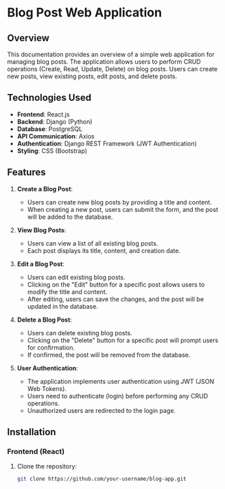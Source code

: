 # Blog Post Web Application

## Overview
This documentation provides an overview of a simple web application for managing blog posts. The application allows users to perform CRUD operations (Create, Read, Update, Delete) on blog posts. Users can create new posts, view existing posts, edit posts, and delete posts.

## Technologies Used
- **Frontend**: React.js
- **Backend**: Django (Python)
- **Database**: PostgreSQL
- **API Communication**: Axios
- **Authentication**: Django REST Framework (JWT Authentication)
- **Styling**: CSS (Bootstrap)

## Features
1. **Create a Blog Post**:
   - Users can create new blog posts by providing a title and content.
   - When creating a new post, users can submit the form, and the post will be added to the database.

2. **View Blog Posts**:
   - Users can view a list of all existing blog posts.
   - Each post displays its title, content, and creation date.

3. **Edit a Blog Post**:
   - Users can edit existing blog posts.
   - Clicking on the "Edit" button for a specific post allows users to modify the title and content.
   - After editing, users can save the changes, and the post will be updated in the database.

4. **Delete a Blog Post**:
   - Users can delete existing blog posts.
   - Clicking on the "Delete" button for a specific post will prompt users for confirmation.
   - If confirmed, the post will be removed from the database.

5. **User Authentication**:
   - The application implements user authentication using JWT (JSON Web Tokens).
   - Users need to authenticate (login) before performing any CRUD operations.
   - Unauthorized users are redirected to the login page.

## Installation
### Frontend (React)
1. Clone the repository:
   ```bash
   git clone https://github.com/your-username/blog-app.git
